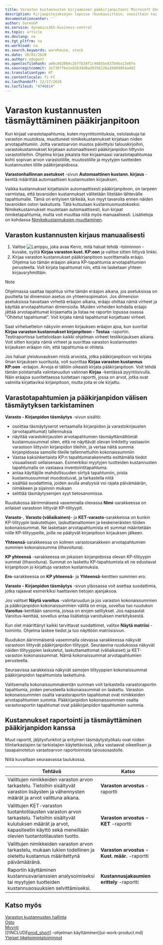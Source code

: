 ```yaml
---
title: Varaston kustannusten kirjaaminen pääkirjanpitoon| Microsoft Docs
description: Kirjanpitojaksojen lopussa (kuukausittain, vuosittain tai muulla aikavälillä) suoritetaan joukko kustannustenhallinta- ja auditointitehtäviä, joiden avulla saadaan oikea ja saldoltaan täsmällinen varaston arvo raportoitavaksi taloushallinto-osastolle. Tilintarkastajat ja kustannusten seurantahenkilöstö vastaavat näistä liiketoiminnan kannalta kriittisistä tehtävistä, ja yksittäisiä nimikkeen arvotapahtumia erityisille kirjanpitotileille siirtävän kirjausrutiinin lisäksi heidän käytettävissään on useita raportteja, jäljitystoimintoja ja erityinen täsmäytystyökalu.
documentationcenter: ''
author: SorenGP
ms.service: dynamics365-business-central
ms.topic: article
ms.devlang: na
ms.tgt_pltfrm: na
ms.workload: na
ms.search.keywords: warehouse, stock
ms.date: 10/01/2020
ms.author: edupont
ms.openlocfilehash: ad6c8d2084c2bffb38f1c98855e837b9ba13e8fe
ms.sourcegitcommit: 2e7307fbe1eb3b34d0ad9356226a19409054a402
ms.translationtype: HT
ms.contentlocale: fi-FI
ms.lasthandoff: 12/17/2020
ms.locfileid: "4746814"
---
```

# <a name="reconcile-inventory-costs-with-the-general-ledger"></a>Varaston kustannusten täsmäyttäminen pääkirjanpitoon
Kun kirjaat varastotapahtumia, kuten myyntitoimituksia, ostolaskuja tai varaston muutoksia, muuttuneet nimikekustannukset kirjataan niiden arvotapahtumiin. Jotta varastoarvon muutos päivittyisi talouskirjoihin, varastokustannukset kirjataan automaattisesti pääkirjanpidon liittyviin varastotileihin. Ohjelma kirjaa jokaista itse kirjaamaasi varastotapahtumaa kohti sopivan arvon varastotilille, muutostilille ja myytyjen tuotteiden kustannusten tilille pääkirjanpidossa.

**Varastonhallinnan asetukset** -sivun **Automaattinen kustann. kirjaus** -kenttä määrittää automaattisen kustannusten kirjauksen.

Vaikka kustannukset kirjattaisiin automaattisesti pääkirjanpitoon, on tarpeen varmistaa, että tavaroiden kustannukset välitetään liitetään lähtevälle tapahtumalle. Tämä on erityisen tärkeää, kun myyt tavaroita ennen näiden tavaroiden oston laskutusta. Tätä kutsutaan kustannusmuutokseksi. Nimikekustannukset muutetaan automaattisesti, kun kirjaat nimiketapahtumia, mutta voit muuttaa niitä myös manuaalisesti. Lisätietoja on kohdassa [Nimikekustannuksien muuttaminen](inventory-how-adjust-item-costs.md).

## <a name="to-post-inventory-costs-manually"></a>Varaston kustannusten kirjaus manuaalisesti
1. Valitse ![Lamppu, joka avaa Kerro, mitä haluat tehdä -toiminnon](media/ui-search/search_small.png "Kerro, mitä haluat tehdä") -kuvake, syötä **Kirjaa varaston kust. KP:oon** ja valitse sitten liittyvä linkki.
2. Kirjaa varaston kustannukset pääkirjanpitoon suorittamalla eräajo. Ohjelma luo tämän eräajon aikana KP-tapahtumia arvotapahtumien perusteella. Voit kirjata tapahtumat niin, että ne lasketaan yhteen kirjausryhmittäin.

> [!NOTE]  
> Ohjelmassa saattaa tapahtua virhe tämän eräajon aikana, jos asetuksissa on puutteita tai dimension asetus on yhteensopimaton. Jos dimension asetuksissa havaitaan virheitä eräajon aikana, eräajo ohittaa nämä virheet ja käyttää arvotapahtuman dimensioita. Muiden virheiden kohdalla eräajo jättää arvotapahtumat kirjaamatta ja listaa ne raportin lopussa osassa “Ohitetut tapahtumat”. Voit kirjata nämä tapahtumat korjattuasi virheet.

Saat virheluettelon näkyviin ennen kirjauksen eräajon ajoa, kun suoritat **Kirjaa varaston kustannukset kirjanpitoon - Testaa** -raportin. Testiraportissa luetteloidaan kaikki ohjelman virheet testikirjauksen aikana. Voit sitten korjata nämä virheet ja suorittaa varaston kustannusten kirjauksen eräajon niin, että tapahtumia ei ohiteta.

Jos haluat yleiskuvauksen niistä arvoista, jotka pääkirjanpitoon voi kirjata ilman kirjauksen suoritusta, voit suorittaa **Kirjaa varaston kustannus KP:oon** -eräajon. Arvoja ei tällöin oikeasti kirjata pääkirjanpitoon. Voit tehdä tämän poistamalla valintaruudun valinnan **Kirjaa** -kentässä pyyntösivulla. Näin eräajoa suoritettaessa tuotetaan raportti, jossa on arvot, jotka ovat valmiita kirjattaviksi kirjanpitoon, mutta joita ei ole kirjattu.

## <a name="to-audit-the-reconciliation-between-the-inventory-ledger-and-the-general-ledger"></a>Varastotapahtumien ja pääkirjanpidon välisen täsmäytyksen tarkistaminen
**Varasto - Kirjanpidon täsmäytys** -sivun sisältö:

- osoittaa täsmäytyserot vertaamalla kirjanpidon ja varastokirjausten (arvotapahtumat) tallennuksia
- näyttää varastokirjausten arvotapahtumien täsmäyttämättömät kustannussummat siten, että ne näyttävät olevan linkitetty vastaaviin varastoon liittyviin kirjanpidon tileihin, ja vertaa näitä summia kirjanpidossa samoille tileille tallennettuihin kokonaissummiin
- Vastaa kaksinkertaista KP:n tapahtumarakennetta esittämällä tiedot visuaalisesti sellaisenaan. Esimerkiksi myytyjen tuotteiden kustannusten tapahtumalla on vastaava inventointitapahtuma.
- antaa käyttäjille mahdollisuuden siirtyä tapahtumiin, joista kustannussummat muodostuvat, ja tarkastella niitä
- sisältää suodattimia, joiden avulla analyysiä voi rajata päivämäärän, nimikkeen ja sijainnin mukaan
- selittää täsmäytyserojen syyt tietosanomissa.


Ruudukossa äärimmäisenä vasemmalla olevassa **Nimi**-sarakkeessa on erilaiset varastoon liittyvät KP-tilityypit.

**Varasto**-, **Varasto (väliaikainen)**- ja **KET-varasto**-sarakkeissa on kunkin KP-tilityypin laskutettujen, laskuttamattomien ja keskeneräisten töiden kokonaissummat. Ne lasketaan arvotapahtumista eli summat määritetään niille KP-tilityypeille, joille ne päätyvät kirjanpitoon kirjauksen jälkeen.

**Yhteensä**-sarakkeessa on kolmen varastosarakkeen arvotapahtumien summien kokonaissumma (lihavoituna).

**KP yhteensä** -sarakkeessa on jokaisen kirjanpidossa olevan KP-tilityypin summat (lihavoituna). Summat on laskettu KP-tapahtumista eli ne edustavat kirjanpitoon jo kirjattuja varaston kustannuksia.

**Ero**-sarakkeessa on **KP yhteensä**- ja **Yhteensä**-kenttien summien ero.

**Varasto - Kirjanpidon täsmäytys** -sivun yläosassa voit asettaa suodattimia, jotka rajaavat esimerkiksi haettavien tietojen ajanjaksoa.

Jos valitset **Näytä varoitus** -valintaruudun ja jos varaston kokonaissummien ja pääkirjanpidon kokonaissummien välillä on eroja, sovellus tuo ruudukon **Varoitus**-kenttään sanomia, joissa on erojen selitykset. Jos napsautat Varoitus-kenttää, sovellus antaa lisätietoja varoituksen merkityksestä.

Kun olet määrittänyt kaikki tarvittavat suodattimet, valitse **Näytä matriisi** -toiminto. Ohjelma laskee tiedot ja tuo näyttöön matriisisivun.

Ruudukon äärimmäisenä vasemmalla olevassa sarakkeessa näkyvät varastoon liittyvät pääkirjanpidon tilityypit. Seuraavina ruudukossa näkyvät näiden tilityyppien laskutetut, laskuttamattomat (väliaikaiset) ja KET-varaston kokonaissummat. Nämä kokonaissummat arvotapahtumien perusteella.

Seuraavissa sarakkeissa näkyvät samojen tilityyppien kokonaissummat pääkirjanpidon tapahtumista laskettuina.

Valitsemalla kokonaissummakentän summan voit tarkastella varastoraportin tapahtumia, joiden perusteella kokonaissummat on laskettu. Varaston kokonaissummien osalta varastoraportin tapahtumat ovat nimikkeiden arvotapahtumien summia. Pääkirjanpidon kokonaissummien osalta varastoraportin tapahtumat ovat pääkirjanpidon tapahtumien summia.

## <a name="reporting-costs-and-reconciling-with-the-general-ledger"></a>Kustannukset raportointi ja täsmäyttäminen pääkirjanpidon kanssa
Muut raportit, jäljitysfunktiot ja erityinen täsmäytystyökalu ovat niiden tilintarkastajien tai tarkistajien käytettävissä, jotka vastaavat oikeellisen ja tasapainotetun varastoarvon raportoinnista talousosastolle.

Niitä kuvaillaan seuraavassa taulukossa.    

|**Tehtävä**|**Katso**|  
|------------|-------------|  
|Valittujen nimikkeiden varaston arvon tarkastelu. Tietoihin sisältyvät varaston lisäysten ja vähennysten määrät ja arvot valittuna aikana.|**Varaston arvostus** -raportti|  
|Valittujen KET-varaston tuotantotilausten varaston arvon tarkastelu. Tietoihin sisältyvät kulutuksen määrät ja arvot, kapasiteetin käyttö sekä meneillään olevien tuotantotilausten tuotto.|**Varaston arvostus - KET** -raportti|  
|Valittujen nimikkeiden varaston arvon tarkastelu, mukaan lukien todellinen ja oletettu kustannus määritettynä päivämääränä.|**Varaston arvostus - Kust. määr.** -raportti|  
|Raportin käyttäminen kustannusvarianssien analysoimiseksi tai myytyjen tuotteiden kustannusosuuksien selvittämiseksi.|**Kustannusjakaumien erittely** -raportti|  

## <a name="see-also"></a>Katso myös  
[Varaston kustannusten hallinta](finance-manage-inventory-costs.md)  
[Osto](purchasing-manage-purchasing.md)  
[Myynti](sales-manage-sales.md)    
[[!INCLUDE[prod_short](includes/prod_short.md)] -ohjelman käyttäminen](ui-work-product.md)  
[Yleiset liiketoimintatoiminnot](ui-across-business-areas.md)
